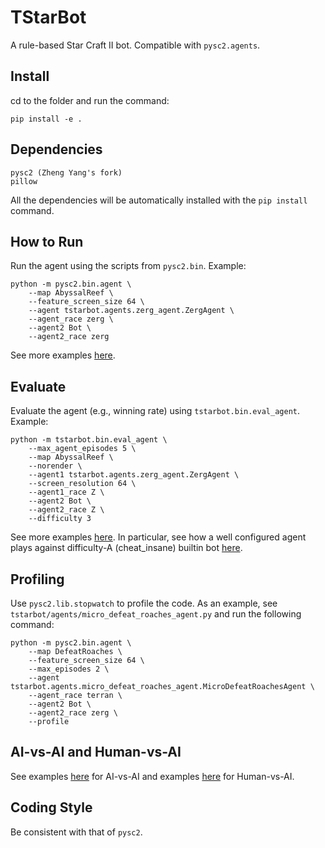 # TStarBot

A rule-based Star Craft II bot. Compatible with `pysc2.agents`.

## Install
cd to the folder and run the command:
```
pip install -e .
```

## Dependencies
```
pysc2 (Zheng Yang's fork)
pillow
```
All the dependencies will be automatically installed with the `pip install` command.

## How to Run
Run the agent using the scripts from `pysc2.bin`. 
Example:

```
python -m pysc2.bin.agent \
    --map AbyssalReef \
    --feature_screen_size 64 \
    --agent tstarbot.agents.zerg_agent.ZergAgent \
    --agent_race zerg \
    --agent2 Bot \
    --agent2_race zerg
```
See more examples [here](docs/examples_howtorun.md).

## Evaluate
Evaluate the agent (e.g., winning rate) using `tstarbot.bin.eval_agent`. 
Example:
```
python -m tstarbot.bin.eval_agent \
    --max_agent_episodes 5 \
    --map AbyssalReef \
    --norender \
    --agent1 tstarbot.agents.zerg_agent.ZergAgent \
    --screen_resolution 64 \
    --agent1_race Z \
    --agent2 Bot \
    --agent2_race Z \
    --difficulty 3
```
See more examples [here](docs/examples_evaluate.md). 
In particular, see how a well configured agent plays against 
difficulty-A (cheat_insane) builtin bot [here](docs/examples_evaluate.md#against-difficulty-a-builtin-bot). 

## Profiling
Use `pysc2.lib.stopwatch` to profile the code. 
As an example, see `tstarbot/agents/micro_defeat_roaches_agent.py` and run the following command:
```
python -m pysc2.bin.agent \
    --map DefeatRoaches \
    --feature_screen_size 64 \
    --max_episodes 2 \
    --agent tstarbot.agents.micro_defeat_roaches_agent.MicroDefeatRoachesAgent \
    --agent_race terran \
    --agent2 Bot \
    --agent2_race zerg \
    --profile
```

## AI-vs-AI and Human-vs-AI 
See examples [here](docs/examples_howtorun.md#ai-vs-ai) for AI-vs-AI and 
examples [here](docs/examples_howtorun.md#human-vs-ai) for Human-vs-AI.

## Coding Style
Be consistent with that of `pysc2`.
